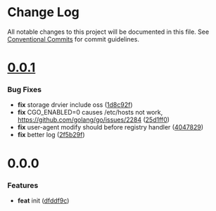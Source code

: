 # Change Log

All notable changes to this project will be documented in this file.
See [Conventional Commits](https://conventionalcommits.org) for commit guidelines.



# [0.0.1](https://github.com/octohelm/registry-proxy-cache/compare/v0.0.0...v0.0.1)

### Bug Fixes

* **fix** storage drvier include oss ([1d8c92f](https://github.com/octohelm/registry-proxy-cache/commit/1d8c92ff4f581a2519d3a0bc99be0c4b86e860dc))
* **fix** CGO_ENABLED=0 causes /etc/hosts not work, https://github.com/golang/go/issues/2284 ([25d1ff0](https://github.com/octohelm/registry-proxy-cache/commit/25d1ff0fd9367f9312825f3cb0d24d4762ff4442))
* **fix** user-agent modify should before registry handler ([4047829](https://github.com/octohelm/registry-proxy-cache/commit/4047829ff71e4d1dfe389132dea300b1c05d914c))
* **fix** better log ([2f5b29f](https://github.com/octohelm/registry-proxy-cache/commit/2f5b29f3880823db47734810a69d75601f0b6e1f))



# 0.0.0

### Features

* **feat** init ([dfddf9c](https://github.com/octohelm/registry-proxy-cache/commit/dfddf9cd2f842c6c84f66ec3f50f380c6d8a59da))
